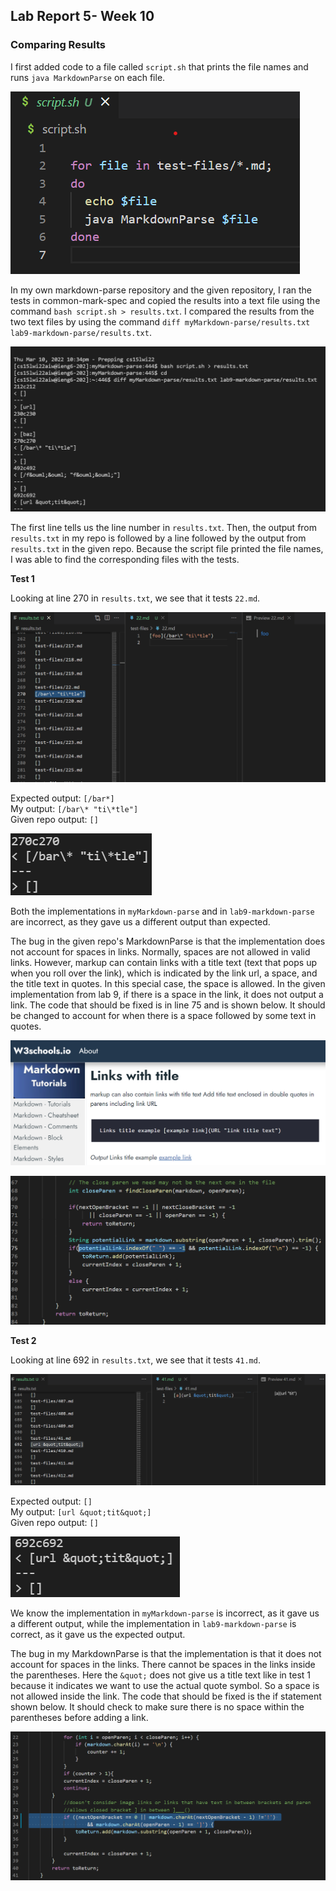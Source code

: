## Lab Report 5- Week 10
### Comparing Results 

I first added code to a file called `script.sh` that prints the file names and runs `java MarkdownParse` on each file. 

![](script.sh.png)

In my own markdown-parse repository and the given repository, I ran the tests in common-mark-spec and copied the results into a text file using the command `bash script.sh > results.txt`. I compared the results from the two text files by using the command `diff myMarkdown-parse/results.txt lab9-markdown-parse/results.txt`. 

![](diff.png)

The first line tells us the line number in `results.txt`. Then, the output from `results.txt` in my repo is followed by a line followed by the output from `results.txt` in the given repo. Because the script file printed the file names, I was able to find the corresponding files with the tests. 

**Test 1** 

Looking at line 270 in `results.txt`, we see that it tests `22.md`. 

![](test1foo.png)

Expected output: `[/bar*]` <br>
My output: `[/bar\* "ti\*tle"]` <br>
Given repo output: `[]`

![](test1output.png)

Both the implementations in `myMarkdown-parse` and in `lab9-markdown-parse` are incorrect, as they gave us a different output than expected. <br>

The bug in the given repo's MarkdownParse is that the implementation does not account for spaces in links. Normally, spaces are not allowed in valid links. However, markup can contain links with a title text (text that pops up when you roll over the link), which is indicated by the link url, a space, and the title text in quotes. In this special case, the space is allowed. In the given implementation from lab 9, if there is a space in the link, it does not output a link. The code that should be fixed is in line 75 and is shown below. It should be changed to account for when there is a space followed by some text in quotes.

![](titletext.png)

![](line75.png)

**Test 2**

Looking at line 692 in `results.txt`, we see that it tests `41.md`. 

![](test2nolinks.png)

Expected output: `[]` <br>
My output: `[url &quot;tit&quot;]` <br>
Given repo output: `[]`

![](test2output.png)

We know the implementation in `myMarkdown-parse` is incorrect, as it gave us a different output, while the implementation in `lab9-markdown-parse` is correct, as it gave us the expected output. <br>

The bug in my MarkdownParse is that the implementation is that it does not account for spaces in the links. There cannot be spaces in the links inside the parentheses. Here the `&quot;` does not give us a title text like in test 1 because it indicates we want to use the actual quote symbol. So a space is not allowed inside the link. The code that should be fixed is the if statement shown below. It should check to make sure there is no space within the parentheses before adding a link.

![](mymarkdown.png)
